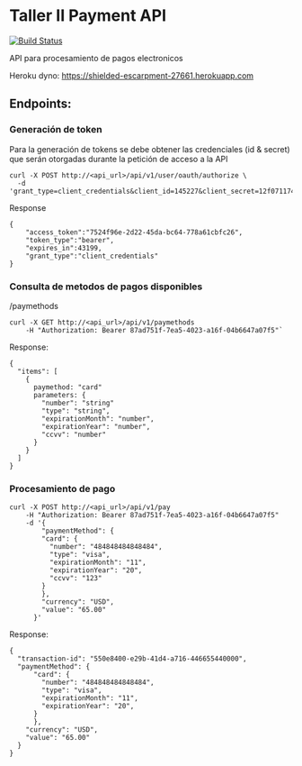 # Taller II Payment API
[![Build Status](https://travis-ci.org/gfusca/taller-ii-payment-api.svg?branch=master)](https://travis-ci.org/gfusca/taller-ii-payment-api)

API para procesamiento de pagos electronicos

Heroku dyno: https://shielded-escarpment-27661.herokuapp.com

## Endpoints:

### Generación de token

Para la generación de tokens se debe obtener las credenciales (id & secret) que serán otorgadas durante la petición de acceso a la API
```
curl -X POST http://<api_url>/api/v1/user/oauth/authorize \
  -d 'grant_type=client_credentials&client_id=145227&client_secret=12f071174cb7eb79d4aac5bc2f07563f'
```

Response

```
{
    "access_token":"7524f96e-2d22-45da-bc64-778a61cbfc26",
    "token_type":"bearer",
    "expires_in":43199,
    "grant_type":"client_credentials"
} 
```

### Consulta de metodos de pagos disponibles 
  /paymethods

```
curl -X GET http://<api_url>/api/v1/paymethods
    -H "Authorization: Bearer 87ad751f-7ea5-4023-a16f-04b6647a07f5"`
```

Response: 

```
{
  "items": [
    {
      paymethod: "card"
      parameters: {
        "number": "string"
        "type": "string",
        "expirationMonth": "number",
        "expirationYear": "number",
        "ccvv": "number"
      }
    }
  ]
}
```

### Procesamiento de pago

```
curl -X POST http://<api_url>/api/v1/pay
    -H "Authorization: Bearer 87ad751f-7ea5-4023-a16f-04b6647a07f5"
    -d '{ 
        "paymentMethod": {
        "card": {
          "number": "484848484848484",
          "type": "visa",
          "expirationMonth": "11",
          "expirationYear": "20",
          "ccvv": "123"
        }
        },
        "currency": "USD",
        "value": "65.00"
      }'
```

Response:

```
{
  "transaction-id": "550e8400-e29b-41d4-a716-446655440000",
  "paymentMethod": {
      "card": {
        "number": "484848484848484",
        "type": "visa",
        "expirationMonth": "11",
        "expirationYear": "20",
      }
      },
    "currency": "USD",
    "value": "65.00"
  }
}
```
